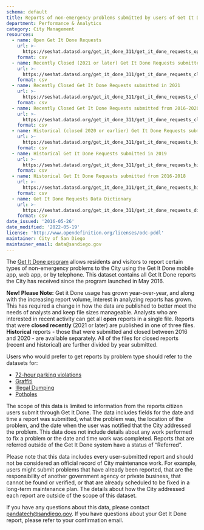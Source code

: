 ```yaml
---
schema: default
title: Reports of non-emergency problems submitted by users of Get It Done
department: Performance & Analytics
category: City Management
resources:
  - name: Open Get It Done Requests
    url: >-
      https://seshat.datasd.org/get_it_done_311/get_it_done_requests_open_datasd.csv
    format: csv
  - name: Recently Closed (2021 or later) Get It Done Requests submitted in 2022
    url: >-
      https://seshat.datasd.org/get_it_done_311/get_it_done_requests_closed_2022_datasd.csv
    format: csv
  - name: Recently Closed Get It Done Requests submitted in 2021
    url: >-
      https://seshat.datasd.org/get_it_done_311/get_it_done_requests_closed_2021_datasd.csv
    format: csv
  - name: Recently Closed Get It Done Requests submitted from 2016-2020
    url: >-
      https://seshat.datasd.org/get_it_done_311/get_it_done_requests_closed_2016to2020_datasd.csv
    format: csv
  - name: Historical (closed 2020 or earlier) Get It Done Requests submitted in 2020
    url: >-
      https://seshat.datasd.org/get_it_done_311/get_it_done_requests_historical_2020_datasd.csv
    format: csv
  - name: Historical Get It Done Requests submitted in 2019
    url: >-
      https://seshat.datasd.org/get_it_done_311/get_it_done_requests_historical_2019_datasd.csv
    format: csv
  - name: Historical Get It Done Requests submitted from 2016-2018
    url: >-
      https://seshat.datasd.org/get_it_done_311/get_it_done_requests_historical_2016to2018_datasd.csv
    format: csv
  - name: Get It Done Requests Data Dictionary
    url: >-
      https://seshat.datasd.org/get_it_done_311/get_it_done_requests_dictionary_datasd.csv
    format: csv
date_issued: '2016-05-26'
date_modified: '2022-05-19'
license: 'http://www.opendefinition.org/licenses/odc-pddl'
maintainer: City of San Diego
maintainer_email: data@sandiego.gov
---
```

The <a href="https://www.sandiego.gov/get-it-done" target="_blank" rel="noopener">Get It Done program</a> allows residents and visitors to report certain types of non-emergency problems to the City using the Get It Done mobile app, web app, or by telephone. This dataset contains all Get It Done reports the City has received since the program launched in May 2016.
<!--more-->

__New! Please Note:__ Get it Done usage has grown year-over-year, and along with the increasing report volume, interest in analyzing reports has grown. This has required a change in how the data are published to better meet the needs of analysts and keep file sizes manageable. Analysts who are interested in recent activity can get all __open__ reports in a single file. Reports that were __closed recently__ (2021 or later) are published in one of three files. __Historical__ reports - those that were submitted and closed between 2016 and 2020 - are available separately. All of the files for closed reports (recent and historical) are further divided by year submitted.

Users who would prefer to get reports by problem type should refer to the datasets for:

- [72-hour parking violations](/datasets/gid-72-hour-violation/)
- [Graffiti](/datasets/gid-graffiti/)
- [Illegal Dumping](/datasets/gid-illegal-dumping/)
- [Potholes](/datasets/gid-pothole/)


The scope of this data is limited to information from the reports citizen users submit through Get It Done. The data includes fields for the date and time a report was submitted, what the problem was, the location of the problem, and the date when the user was notified that the City addressed the problem. This data does not include details about any work performed to fix a problem or the date and time work was completed. Reports that are referred outside of the Get It Done system have a status of “Referred”.

Please note that this data includes every user-submitted report and should not be considered an official record of City maintenance work. For example, users might submit problems that have already been reported, that are the responsibility of another government agency or private business, that cannot be found or verified, or that are already scheduled to be fixed in a long-term maintenance plan. The details about how the City addressed each report are outside of the scope of this dataset.

If you have any questions about this data, please contact <a href="mailto:pandatech@sandiego.gov?subject=Question about Get It Done data">pandatech@sandiego.gov</a>. If you have questions about your Get It Done report, please refer to your confirmation email.

